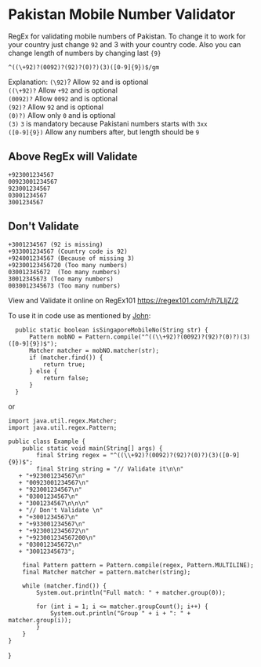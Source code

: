 # Pakistan Mobile Number Validator
RegEx for validating mobile numbers of Pakistan. To change it to work for your country just change `92` and 3 with your country code. Also you can change length of numbers by changing last `{9}`

    ^((\+92)?(0092)?(92)?(0)?)(3)([0-9]{9})$/gm
    
Explanation:
`(\92)`? Allow `92` and is optional  
`((\+92)?` Allow `+92` and is optional  
`(0092)?` Allow `0092` and is optional  
`(92)?` Allow `92` and is optional  
`(0)?)` Allow only `0` and is optional  
`(3)` `3` is mandatory because Pakistani numbers starts with `3xx`  
`([0-9]{9})` Allow any numbers after, but length should be `9`  




## Above RegEx will Validate



    +923001234567
    00923001234567
    923001234567
    03001234567
    3001234567




## Don't Validate 
    +3001234567 (92 is missing)
    +933001234567 (Country code is 92)
    +924001234567 (Because of missing 3)
    +92300123456720 (Too many numbers)
    030012345672  (Too many numbers)
    30012345673 (Too many numbers)
    0030012345673 (Too many numbers)


View and Validate it online on RegEx101 
https://regex101.com/r/h7LIjZ/2







To use it in code use as mentioned by [John](https://stackoverflow.com/a/22344145/5737774):

      public static boolean isSingaporeMobileNo(String str) {
          Pattern mobNO = Pattern.compile("^((\\+92)?(0092)?(92)?(0)?)(3)([0-9]{9})$");
          Matcher matcher = mobNO.matcher(str);
          if (matcher.find()) {
              return true;
          } else {
              return false;
          }
      }


or


    import java.util.regex.Matcher;
    import java.util.regex.Pattern;

    public class Example {
        public static void main(String[] args) {
            final String regex = "^((\\+92)?(0092)?(92)?(0)?)(3)([0-9]{9})$";
            final String string = "// Validate it\n\n"
       + "+923001234567\n"
       + "00923001234567\n"
       + "923001234567\n"
       + "03001234567\n"
       + "3001234567\n\n\n"
       + "// Don't Validate \n"
       + "+3001234567\n"
       + "+933001234567\n"
       + "+9230012345672\n"
       + "+923001234567200\n"
       + "030012345672\n"
       + "30012345673";

        final Pattern pattern = Pattern.compile(regex, Pattern.MULTILINE);
        final Matcher matcher = pattern.matcher(string);
        
        while (matcher.find()) {
            System.out.println("Full match: " + matcher.group(0));
            
            for (int i = 1; i <= matcher.groupCount(); i++) {
                System.out.println("Group " + i + ": " + matcher.group(i));
            }
        }
    }
}




